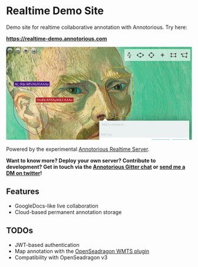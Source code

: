 # Realtime Demo Site

Demo site for realtime collaborative annotation with Annotorious. Try here:

__<https://realtime-demo.annotorious.com>__

![Social preview image](social.jpg)

Powered by the experimental
[Annotorious Realtime Server](https://github.com/recogito/realtime-annotation-server).

__Want to know more? Deploy your own server? Contribute to development? Get in touch via the 
[Annotorious Gitter chat](https://gitter.im/recogito/annotorious) or
[send me a DM on twitter](https://twitter.com/aboutgeo)!__

## Features

- GoogleDocs-like live collaboration
- Cloud-based permanent annotation storage

## TODOs

- JWT-based authentication
- Map annotation with the [OpenSeadragon WMTS plugin](https://github.com/recogito/openseadragon-wmts)
- Compatibility with OpenSeadragon v3

